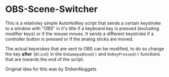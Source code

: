 # OBS-Scene-Switcher
This is a relativley simple AutoHotKey script that sends a certain keystroke to a window with "OBS" in it's title if a keyboard key is pressed (excluding modifier keys) or if the mouse moves. It sends a different keystroke if a controller button is pressed or if the analog sticks are moved.

The actual keysrokes that are sent to OBS can be modified, to do so change the key **after** `{Blind}` in the `OnGamepadUsed()` and `OnKeyPressed()` functions that are towards the end of the script.

Original idea for this was by ShikenNuggets
